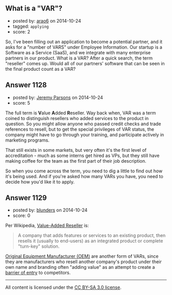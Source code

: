 ## What is a "VAR"?

- posted by: [arao6](https://stackexchange.com/users/2090451/arao6) on 2014-10-24
- tagged: `applying`
- score: 2

<p>So, I've been filling out an application to become a potential partner, and it asks for a "number of VARS" under Employee Information. Our startup is a Software as a Service (SaaS), and we integrate with many enterprise partners in our product. What is a VAR? After a quick search, the term "reseller" comes up. Would all of our partners' software that can be seen in the final product count as a VAR?</p>



## Answer 1128

- posted by: [Jeremy Parsons](https://stackexchange.com/users/497810/jeremy-parsons) on 2014-10-24
- score: 5

<p>The full term is <strong>V</strong>alue <strong>A</strong>dded <strong>R</strong>eseller. Way back when, VAR was a term coined to distinguish resellers who added services to the product in question. So you might allow anyone who passed credit checks and trade references to resell, but to get the special privileges of VAR status, the company might have to go through your training, and participate actively in marketing programs.</p>

<p>That still exists in some markets, but very often it's the first level of accreditation - much as some interns get hired as VPs, but they still have making coffee for the team as the first part of their job description.</p>

<p>So when you come across the term, you need to dig a little to find out how it's being used. And if you're asked how many VARs you have, you need to decide how you'd like it to apply.</p>



## Answer 1129

- posted by: [blunders](https://stackexchange.com/users/216182/blunders) on 2014-10-24
- score: 0

<p>Per Wikipedia, <a href="http://en.wikipedia.org/wiki/Value-added_reseller" rel="nofollow">Value-Added Reseller</a> is:</p>

<blockquote>
  <p>A  company that adds features or
  services to an existing product, then resells it (usually to
  end-users) as an integrated product or complete "turn-key" solution.</p>
</blockquote>

<p><a href="http://en.wikipedia.org/wiki/Original_equipment_manufacturer" rel="nofollow">Original Equipment Manufacturer (OEM)</a> are another form of VARs, since they are manufacturers who resell another company's product under their own name and branding often "adding value" as an attempt to create a <a href="http://en.wikipedia.org/wiki/Barriers_to_entry" rel="nofollow">barrier of entry</a> to competitors.</p>




---

All content is licensed under the [CC BY-SA 3.0 license](https://creativecommons.org/licenses/by-sa/3.0/).
